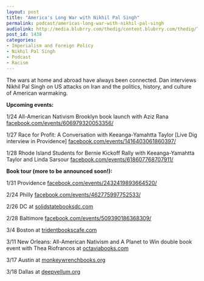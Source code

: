 ```yaml
---
layout: post
title: "America's Long War with Nikhil Pal Singh"
permalink: podcast/americas-long-war-with-nikhil-pal-singh
audiolink: http://media.blubrry.com/thedig/content.blubrry.com/thedig/The_Dig-EP_235-NPS.mp3
post_id: 1438
categories: 
- Imperialism and Foreign Policy
- Nikhil Pal Singh
- Podcast
- Racism
---
```


The wars at home and abroad have always been connected. Dan interviews Nikhil Pal Singh on US attacks on Iran and the politics, history, and culture of American warmaking. 


**Upcoming events:**


1/24 All-American Nativism Brooklyn book launch with Aziz Rana 
[facebook.com/events/606979320053356/](http://facebook.com/events/606979320053356/)

1/27 Race for Profit: A Conversation with Keeanga-Yamahtta Taylor [Live Dig interview in Providence] 
[facebook.com/events/1416403061860397/](http://facebook.com/events/1416403061860397/)

1/28 Rhode Island Students for Bernie Kickoff Rally with Keeanga-Yamahtta Taylor and Linda Sarsour 
[facebook.com/events/618607768707911/](http://facebook.com/events/618607768707911/)


**Book tour (more to be announced soon!):**


1/31 Providence 
[facebook.com/events/2432419893664520/](http://facebook.com/events/2432419893664520/)

2/24 Philly 
[facebook.com/events/462775997752533/](http://facebook.com/events/462775997752533/)

2/26 DC at 
[solidstatebooksdc.com](http://solidstatebooksdc.com)

2/28 Baltimore 
[facebook.com/events/509390186368309/](http://facebook.com/events/509390186368309/)

3/4 Boston at 
[tridentbookscafe.com](http://tridentbookscafe.com)

3/11 New Orleans: All-American Nativism and A Planet to Win double book event with Thea Riofrancos at 
[octaviabooks.com](http://octaviabooks.com) 

3/17 Austin at 
[monkeywrenchbooks.org](http://monkeywrenchbooks.org)

3/18 Dallas at 
[deepvellum.org](http://deepvellum.org)